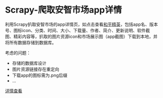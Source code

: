 # Scrapy-爬取安智市场app详情
利用Scrapy扒取安智市场的app详情页，如点击查看[和平精英](http://www.anzhi.com/pkg/3d81_com.tencent.tmgp.pubgmhd.html)，包括app名、版本号、图标icon、分类、时间、大小、下载量、作者、简介、更新说明、软件截图、精彩内容等，扒取的图片资源icon和市场展示图（app截图）下载到本地，并将所有数据存储到数据库。

考虑的问题：
+ 存储的数据库设计
+ 图片资源链接存在重定向
+ 下载app的图标需为.png后缀
+ ...

[详情查看](http://sunflowercoder.com/Scrapy-爬取安智市场app详情/)